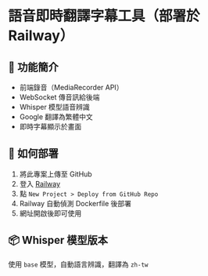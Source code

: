 # 語音即時翻譯字幕工具（部署於 Railway）

## 🚀 功能簡介
- 前端錄音（MediaRecorder API）
- WebSocket 傳音訊給後端
- Whisper 模型語音辨識
- Google 翻譯為繁體中文
- 即時字幕顯示於畫面

## 🔧 如何部署
1. 將此專案上傳至 GitHub
2. 登入 [Railway](https://railway.app/)
3. 點 `New Project > Deploy from GitHub Repo`
4. Railway 自動偵測 Dockerfile 後部署
5. 網址開啟後即可使用

## 📦 Whisper 模型版本
使用 `base` 模型，自動語言辨識，翻譯為 `zh-tw`